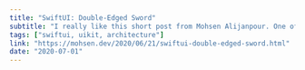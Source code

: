```yaml
---
title: "SwiftUI: Double-Edged Sword"
subtitle: "I really like this short post from Mohsen Alijanpour. One of the many benefits of migrating to SwiftUI from the world of UIKit, which assumes we will build using the MVC pattern, is that SwiftUI is architecure-less. That is, SwiftUI doesn't assume what architectural pattern we will use when building. Here, Mohsen highlights this freedom, while also reminding us that such freedom comes at the cost of more responsibility."
tags: ["swiftui, uikit, architecture"]
link: "https://mohsen.dev/2020/06/21/swiftui-double-edged-sword.html"
date: "2020-07-01"
---
```

